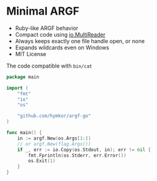 Minimal ARGF
============

- Ruby-like ARGF behavior
- Compact code using [io.MultiReader](https://pkg.go.dev/io#MultiReader)
- Always keeps exactly one file handle open, or none
- Expands wildcards even on Windows
- MIT License

The code compatible with `bin/cat`

```example.go
package main

import (
    "fmt"
    "io"
    "os"

    "github.com/hymkor/argf-go"
)

func main() {
    in := argf.New(os.Args[1:])
    // or argf.New(flag.Args())
    if _, err := io.Copy(os.Stdout, in); err != nil {
        fmt.Fprintln(os.Stderr, err.Error())
        os.Exit(1)
    }
}
```
